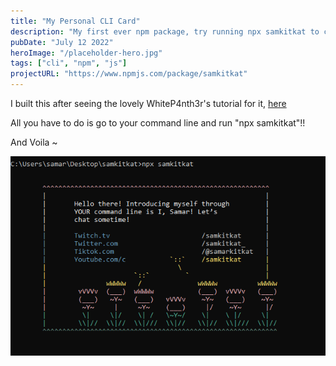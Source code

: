 ```yaml
---
title: "My Personal CLI Card"
description: "My first ever npm package, try running npx samkitkat to check it out"
pubDate: "July 12 2022"
heroImage: "/placeholder-hero.jpg"
tags: ["cli", "npm", "js"]
projectURL: "https://www.npmjs.com/package/samkitkat"
---
```


I built this after seeing the lovely WhiteP4nth3r's tutorial for it, [here](https://whitep4nth3r.com/blog/build-a-business-card-cli-tool/)

All you have to do is go to your command line and run "npx samkitkat"!!

And Voila ~

<img src="https://github.com/samkitkat/samkitkatclicard/blob/main/samkitkatcli.PNG?raw=true">